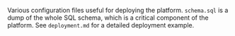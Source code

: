 Various configuration files useful for deploying the platform. `schema.sql` is a
dump of the whole SQL schema, which is a critical component of the platform. See
`deployment.md` for a detailed deployment example.
